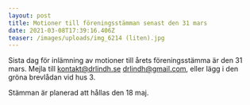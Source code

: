 ```yaml
---
layout: post
title: Motioner till föreningsstämman senast den 31 mars
date: 2021-03-08T17:39:16.406Z
teaser: /images/uploads/img_6214 (liten).jpg
---
```

Sista dag för inlämning av motioner till årets föreningsstämma är den 31 mars. Mejla till [kontakt@drlindh.se](<mailto:kontakt@drlindh.se>) [drlindh@gmail.com](<mailto: drlindh@gmail.com>), eller lägg i den gröna brevlådan vid hus 3.

Stämman är planerad att hållas den 18 maj.